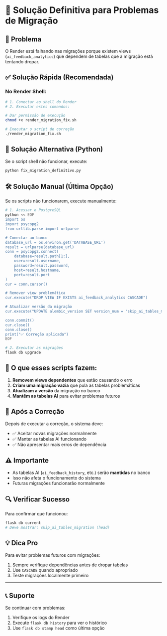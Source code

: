 # 🔧 Solução Definitiva para Problemas de Migração

## 🎯 Problema
O Render está falhando nas migrações porque existem views (`ai_feedback_analytics`) que dependem de tabelas que a migração está tentando dropar.

## ✅ Solução Rápida (Recomendada)

### No Render Shell:

```bash
# 1. Conectar ao shell do Render
# 2. Executar estes comandos:

# Dar permissão de execução
chmod +x render_migration_fix.sh

# Executar o script de correção
./render_migration_fix.sh
```

## 🔄 Solução Alternativa (Python)

Se o script shell não funcionar, execute:

```bash
python fix_migration_definitivo.py
```

## 🛠️ Solução Manual (Última Opção)

Se os scripts não funcionarem, execute manualmente:

```bash
# 1. Acessar o PostgreSQL
python << EOF
import os
import psycopg2
from urllib.parse import urlparse

# Conectar ao banco
database_url = os.environ.get('DATABASE_URL')
result = urlparse(database_url)
conn = psycopg2.connect(
    database=result.path[1:],
    user=result.username,
    password=result.password,
    host=result.hostname,
    port=result.port
)
cur = conn.cursor()

# Remover view problemática
cur.execute("DROP VIEW IF EXISTS ai_feedback_analytics CASCADE")

# Atualizar versão da migração
cur.execute("UPDATE alembic_version SET version_num = 'skip_ai_tables_migration'")

conn.commit()
cur.close()
conn.close()
print("✅ Correção aplicada")
EOF

# 2. Executar as migrações
flask db upgrade
```

## 📝 O que esses scripts fazem:

1. **Removem views dependentes** que estão causando o erro
2. **Criam uma migração vazia** que pula as tabelas problemáticas
3. **Atualizam a versão** da migração no banco
4. **Mantêm as tabelas AI** para evitar problemas futuros

## 🚀 Após a Correção

Depois de executar a correção, o sistema deve:
- ✅ Aceitar novas migrações normalmente
- ✅ Manter as tabelas AI funcionando
- ✅ Não apresentar mais erros de dependência

## ⚠️ Importante

- As tabelas AI (`ai_feedback_history`, etc.) serão **mantidas** no banco
- Isso não afeta o funcionamento do sistema
- Futuras migrações funcionarão normalmente

## 🔍 Verificar Sucesso

Para confirmar que funcionou:

```bash
flask db current
# Deve mostrar: skip_ai_tables_migration (head)
```

## 💡 Dica Pro

Para evitar problemas futuros com migrações:

1. Sempre verifique dependências antes de dropar tabelas
2. Use `CASCADE` quando apropriado
3. Teste migrações localmente primeiro

---

## 📞 Suporte

Se continuar com problemas:
1. Verifique os logs do Render
2. Execute `flask db history` para ver o histórico
3. Use `flask db stamp head` como última opção 